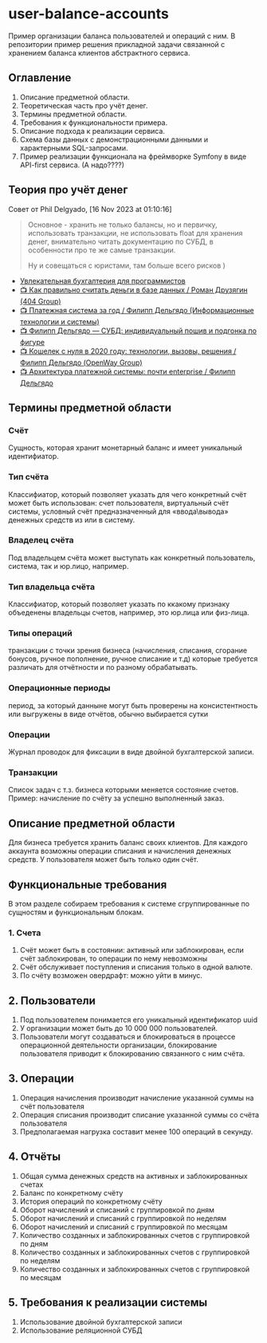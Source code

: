 # user-balance-accounts
Пример организации баланса пользователей и операций с ним. В репозитории пример решения прикладной задачи связанной с хранением баланса клиентов абстрактного сервиса. 

## Оглавление
1. Описание предметной области.
2. Теоретическая часть про учёт денег.
3. Термины предметной области.
4. Требования к функциональности примера.
5. Описание подхода к реализации сервиса.
6. Схема базы данных с демонстрационными данными и характерными SQL-запросами.  
7. Пример реализации функционала на фреймворке Symfony в виде API-first сервиса. (А надо????)

## Теория про учёт денег
Совет от Phil Delgyado, [16 Nov 2023 at 01:10:16]
> Основное - хранить не только балансы, но и первичку,
> использовать транзакции,
> не использовать float для хранения денег,
> внимательно читать документацию по СУБД, в особенности про те же самые транзакции.
>
> Ну и совещаться с юристами, там больше всего рисков )

- [Увлекательная бухгалтерия для программистов](https://helpme1s.ru/osnovy-buxgalterskogo-uchyota-dlya-programmistov-1s)
- [ 📺 Как правильно считать деньги в базе данных / Роман Друзягин (404 Group)](http://www.youtube.com/watch?v=zs4VUokFtPQ)
- [ 📺 Платежная система за год / Филипп Дельгядо (Информационные технологии и системы)](http://www.youtube.com/watch?v=wJz_sjjf2aE)
- [ 📺 Филипп Дельгядо — СУБД: индивидуальный пошив и подгонка по фигуре](http://www.youtube.com/watch?v=l4l5pLlC40U)
- [ 📺 Кошелек с нуля в 2020 году: технологии, вызовы, решения / Филипп Дельгядо (OpenWay Group)](http://www.youtube.com/watch?v=KPl6quKgffo)
- [ 📺 Архитектура платежной системы: почти enterprise / Филипп Дельгядо](http://www.youtube.com/watch?v=wMcWo2cT7Ck)

## Термины предметной области

### Счёт
Сущность, которая хранит монетарный баланс и имеет уникальный идентифиатор.

### Тип счёта 
Классифиатор, который позволяет указать для чего конкретный счёт может быть использован: счет пользователя, виртуальный счёт системы, условный счёт предназначенный для «ввода\вывода» денежных средств из или в систему.

### Владелец счёта 
Под владельцем счёта может выступать как конкретный пользователь, система, так и юр.лицо, например.

### Тип владельца счёта
Классифиатор, который позволяет указать по ккакому признаку объеденены владельцы счетов, например, это юр.лица или физ-лица.

### Типы операций
транзакции с точки зрения бизнеса (начисления, списания, сгорание бонусов, ручное пополнение, ручное списание и т.д) которые требуется различать для отчётности и по разному обрабатывать.

### Операционные периоды
период, за который данныне могут быть проверены на консистентность или выгружены в виде отчётов, обычно выбирается сутки

### Операции  
Журнал проводок для фиксации в виде двойной бухгалтерской записи.

### Транзакции
Список задач с т.з. бизнеса которыми меняется состояние счетов. Пример: начисление по счёту за успешно выполненный заказ.

## Описание предметной области
Для бизнеса требуется хранить баланс своих клиентов. Для каждого аккаунта возможны операции списания и начисления денежных средств. У пользователя может быть только один счёт.

## Функциональные требования
В этом разделе собираем требования к системе сгруппированные по сущностям и функциональным блокам.

### 1. Счета
1. Счёт может быть в состоянии: активный или заблокирован, если счёт заблокирован, то операции по нему невозможны
2. Счёт обслуживает поступления и списания только в одной валюте.
3. По счёту возможен овердрафт: можно уйти в минус.

## 2. Пользователи
1. Под пользователем понимается его уникальный идентификатор uuid 
2. У организации может быть до 10 000 000 пользователей.
3. Пользователи могут создаваться и блокироваться в процессе операционной деятельности организации, блокирование пользователя приводит к блокированию связанного с ним счёта.

## 3. Операции
1. Операция начисления производит начисление указанной суммы на счёт пользователя
2. Операция списания производит списание указанной суммы со счёта пользователя
3. Предполагаемая нагрузка составит менее 100 операций в секунду.

## 4. Отчёты
1. Общая сумма денежных средств на активных и заблокированных счетах
2. Баланс по конкретному счёту
3. История операций по конкретному счёту
4. Оборот начислений и списаний с группировкой по дням
5. Оборот начислений и списаний с группировкой по неделям
6. Оборот начислений и списаний с группировкой по месяцам
7. Количество созданных и заблокированных счетов с группировкой по дням
8. Количество созданных и заблокированных счетов с группировкой по неделям
9. Количество созданных и заблокированных счетов с группировкой по месяцам

## 5. Требования к реализации системы
1. Использование двойной бухгалтерской записи
2. Использование реляционной СУБД
